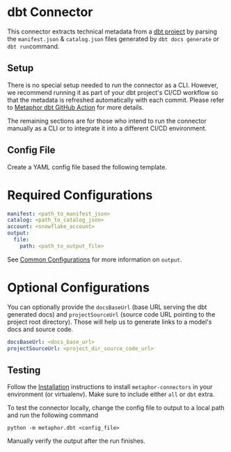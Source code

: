 # dbt Connector

This connector extracts technical metadata from a [dbt project](https://docs.getdbt.com/docs/building-a-dbt-project/projects) by parsing the `manifest.json` & `catalog.json` files generated by `dbt docs generate` or `dbt run`command.

## Setup

There is no special setup needed to run the connector as a CLI. However, we recommend running it as part of your dbt project's CI/CD workflow so that the metadata is refreshed automatically with each commit. Please refer to [Metaphor dbt GitHub Action](https://github.com/MetaphorData/dbt-action) for more details.

The remaining sections are for those who intend to run the connector manually as a CLI or to integrate it into a different CI/CD environment.

## Config File

Create a YAML config file based the following template.

# Required Configurations

```yaml
manifest: <path_to_manifest_json>
catalog: <path_to_catalog_json>
account: <snowflake_account>
output:
  file:
    path: <path_to_output_file>
```

See [Common Configurations](../commmon/README.md) for more information on `output`.

# Optional Configurations

You can optionally provide the `docsBaseUrl` (base URL serving the dbt generated docs) and `projectSourceUrl` (source code URL pointing to the project root directory). Those will help us to generate links to a model's docs and source code.

```yaml
docsBaseUrl: <docs_base_url>
projectSourceUrl: <project_dir_source_code_url>
```

## Testing

Follow the [Installation](../../README.md) instructions to install `metaphor-connectors` in your environment (or virtualenv). Make sure to include either `all` or `dbt` extra.

To test the connector locally, change the config file to output to a local path and run the following command

```
python -m metaphor.dbt <config_file>
```

Manually verify the output after the run finishes.
